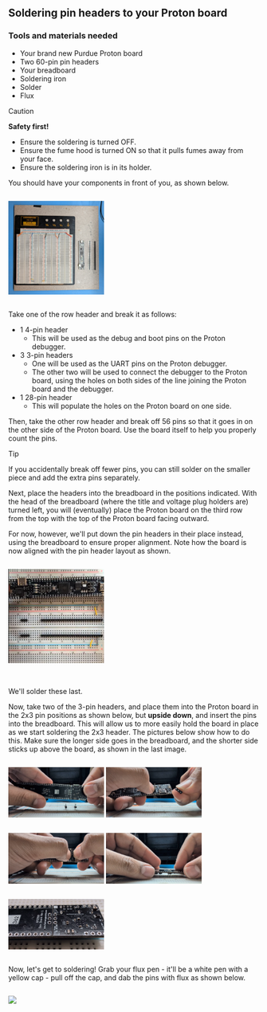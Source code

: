 ## Soldering pin headers to your Proton board

### Tools and materials needed
- Your brand new Purdue Proton board
- Two 60-pin pin headers
- Your breadboard
- Soldering iron
- Solder
- Flux

> [!CAUTION]
> **Safety first!**
> - Ensure the soldering is turned OFF. 
> - Ensure the fume hood is turned ON so that it pulls fumes away from your face.
> - Ensure the soldering iron is in its holder.

You should have your components in front of you, as shown below.

<div class="center">
    <img src="images/soldering-setup.jpg" style="margin: 1em 0; width: 20vw; max-width: 500px">
</div>

Take one of the row header and break it as follows:
- 1 4-pin header
    - This will be used as the debug and boot pins on the Proton debugger.
- 3 3-pin headers
    - One will be used as the UART pins on the Proton debugger.
    - The other two will be used to connect the debugger to the Proton board, using the holes on both sides of the line joining the Proton board and the debugger.
- 1 28-pin header
    - This will populate the holes on the Proton board on one side.

Then, take the other row header and break off 56 pins so that it goes in on the other side of the Proton board.  Use the board itself to help you properly count the pins.

> [!TIP]
> If you accidentally break off fewer pins, you can still solder on the smaller piece and add the extra pins separately.

Next, place the headers into the breadboard in the positions indicated.  With the head of the breadboard (where the title and voltage plug holders are) turned left, you will (eventually) place the Proton board on the third row from the top with the top of the Proton board facing outward.  

For now, however, we'll put down the pin headers in their place instead, using the breadboard to ensure proper alignment.  Note how the board is now aligned with the pin header layout as shown.

<div class="center">
    <img src="images/soldering-alignment.png" style="margin: 1em 0; width: 20vw; max-width: 500px">
</div>
<br>

We'll solder these last.

Now, take two of the 3-pin headers, and place them into the Proton board in the 2x3 pin positions as shown below, but **upside down**, and insert the pins into the breadboard.  This will allow us to more easily hold the board in place as we start soldering the 2x3 header.  The pictures below show how to do this.  Make sure the longer side goes in the breadboard, and the shorter side sticks up above the board, as shown in the last image.

<div class="center">
    <img src="images/soldering-debug-pins-1.png" style="margin: 1em 0; width: 20vw; max-width: 500px">
    <img src="images/soldering-debug-pins-2.png" style="margin: 1em 0; width: 20vw; max-width: 500px">
    <img src="images/soldering-debug-pins-3.png" style="margin: 1em 0; width: 20vw; max-width: 500px">
    <img src="images/soldering-debug-pins-4.png" style="margin: 1em 0; width: 20vw; max-width: 500px">
    <img src="images/soldering-debug-pins-5.png" style="margin: 1em 0; width: 20vw; max-width: 500px">
</div>

Now, let's get to soldering!  Grab your flux pen - it'll be a white pen with a yellow cap - pull off the cap, and dab the pins with flux as shown below.


<div class="center">
    <img src="images/soldering-flux.gif" style="margin: 1em 0; width: 20vw; max-width: 800px">
</div>